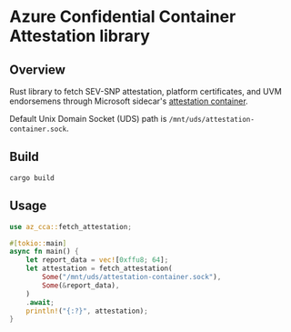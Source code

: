 # Azure Confidential Container Attestation library

## Overview

Rust library to fetch SEV-SNP attestation, platform certificates, and UVM endorsemens through Microsoft sidecar's [attestation container](https://github.com/microsoft/confidential-sidecar-containers/tree/v2.10/cmd/attestation-container).

Default Unix Domain Socket (UDS) path is `/mnt/uds/attestation-container.sock`.

## Build

```console
cargo build
```

## Usage

```rust
use az_cca::fetch_attestation;

#[tokio::main]
async fn main() {
    let report_data = vec![0xffu8; 64];
    let attestation = fetch_attestation(
        Some("/mnt/uds/attestation-container.sock"),
        Some(&report_data),
    )
    .await;
    println!("{:?}", attestation);
}

```